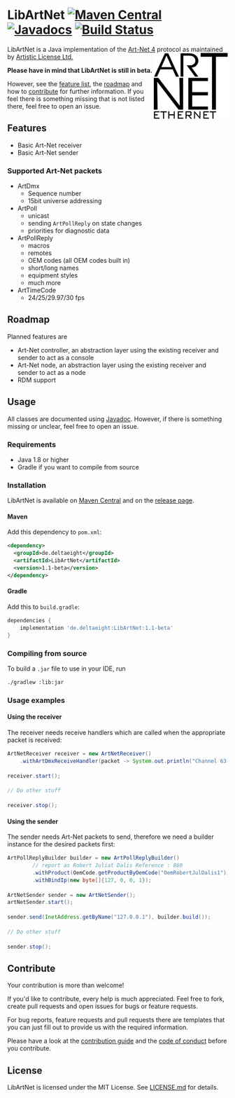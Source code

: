 # LibArtNet [![Maven Central](https://img.shields.io/maven-central/v/de.deltaeight/LibArtNet.svg?label=Maven%20Central)](https://search.maven.org/search?q=g:%22de.deltaeight%22%20AND%20a:%22LibArtNet%22) [![Javadocs](http://www.javadoc.io/badge/de.deltaeight/LibArtNet.svg?color=blue)](http://www.javadoc.io/doc/de.deltaeight/LibArtNet) [![Build Status](https://travis-ci.org/deltaeight/LibArtNet.svg?branch=master)](https://travis-ci.org/deltaeight/LibArtNet)

LibArtNet is a Java implementation of the [Art-Net 4](https://art-net.org.uk) protocol as maintained by 
[Artistic License Ltd.](https://artisticlicence.com)
<img src="artnet.gif" height="150" align="right">

**Please have in mind that LibArtNet is still in beta.**

However, see the [feature list](#features), the [roadmap](#roadmap) and how to [contribute](#contribute) for further 
information. If you feel there is something missing that is not listed there, feel free to open an issue.

## <a name="features">Features</a>

* Basic Art-Net receiver
* Basic Art-Net sender

### Supported Art-Net packets

* ArtDmx
  * Sequence number
  * 15bit universe addressing 
* ArtPoll
  * unicast
  * sending `ArtPollReply` on state changes
  * priorities for diagnostic data
* ArtPollReply
  * macros
  * remotes
  * OEM codes (all OEM codes built in)
  * short/long names
  * equipment styles
  * much more
* ArtTimeCode
  * 24/25/29.97/30 fps

## <a name="roadmap">Roadmap</a>

Planned features are

* Art-Net controller, an abstraction layer using the existing receiver and sender to act as a console
* Art-Net node, an abstraction layer using the existing receiver and sender to act as a node
* RDM support 

## Usage

All classes are documented using [Javadoc](https://javadoc.io/doc/de.deltaeight/LibArtNet). However, if there is 
something missing or unclear, feel free to open an issue.

### Requirements

* Java 1.8 or higher
* Gradle if you want to compile from source

### Installation

LibArtNet is available on [Maven Central](https://search.maven.org/search?q=g:%22de.deltaeight%22%20AND%20a:%22LibArtNet%22)
and on the [release page](../../releases).

#### Maven

Add this dependency to `pom.xml`:

```xml
<dependency>
  <groupId>de.deltaeight</groupId>
  <artifactId>LibArtNet</artifactId>
  <version>1.1-beta</version>
</dependency>
```

#### Gradle

Add this to `build.gradle`:

```groovy
dependencies {
    implementation 'de.deltaeight:LibArtNet:1.1-beta'
}
```

### Compiling from source

To build a `.jar` file to use in your IDE, run

```bash
./gradlew :lib:jar 
```

### Usage examples

#### Using the receiver

The receiver needs receive handlers which are called when the appropriate packet is received:

```java
ArtNetReceiver receiver = new ArtNetReceiver()
    .withArtDmxReceiveHandler(packet -> System.out.println("Channel 63 value: " + packet.getData()[62]));

receiver.start();

// Do other stuff

receiver.stop();
```

#### Using the sender

The sender needs Art-Net packets to send, therefore we need a builder instance for the desired packets first:

```java
ArtPollReplyBuilder builder = new ArtPollReplyBuilder()
        // report as Robert Juliat Dalis Reference : 860
        .withProduct(OemCode.getProductByOemCode("OemRobertJulDalis1"))
        .withBindIp(new byte[]{127, 0, 0, 1});

ArtNetSender sender = new ArtNetSender();
artNetSender.start();

sender.send(InetAddress.getByName("127.0.0.1"), builder.build());

// Do other stuff

sender.stop();
```

## <a name="contribute">Contribute</a>

Your contribution is more than welcome!

If you'd like to contribute, every help is much appreciated. Feel free to fork, create pull requests and open issues for
bugs or feature requests.

For bug reports, feature requests and pull requests there are templates that you can just fill out to provide us with 
the required information.

Please have a look at the [contribution guide](CONTRIBUTING.md) and the  [code of conduct](CODE_OF_CONDUCT.md) before 
you contribute.

## License

LibArtNet is licensed under the MIT License. See [LICENSE.md](LICENSE.md) for details.
